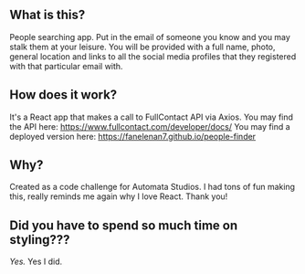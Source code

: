 ## What is this?
People searching app. Put in the email of someone you know and you may stalk them at your leisure. You will be provided with a full name, photo, general location and links to all the social media profiles that they registered with that particular email with.

## How does it work?

It's a React app that makes a call to FullContact API via Axios. You may find the API here: https://www.fullcontact.com/developer/docs/
You may find a deployed version here: https://fanelenan7.github.io/people-finder

## Why?

Created as a code challenge for Automata Studios. I had tons of fun making this, really reminds me again why I love React. Thank you!

## Did you have to spend so much time on styling???

_Yes._ Yes I did.

